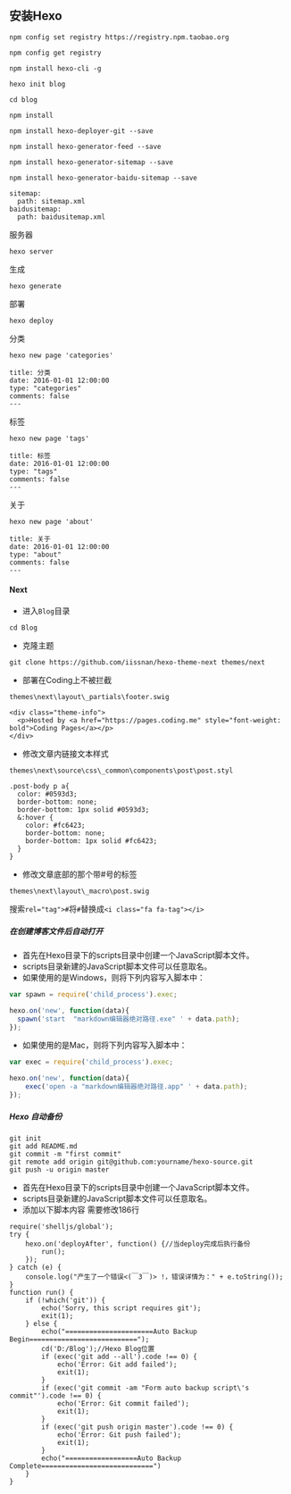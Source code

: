 ## 安装Hexo

```
npm config set registry https://registry.npm.taobao.org
```

```
npm config get registry
```

```
npm install hexo-cli -g
```


```
hexo init blog
```

```
cd blog
```

```
npm install
```

```
npm install hexo-deployer-git --save
```

```
npm install hexo-generator-feed --save
```

```
npm install hexo-generator-sitemap --save
```

```
npm install hexo-generator-baidu-sitemap --save
```

```
sitemap:
  path: sitemap.xml
baidusitemap:
  path: baidusitemap.xml
```

服务器
```
hexo server
```

生成
```
hexo generate
```

部署
```
hexo deploy
```

分类
```
hexo new page 'categories'
```
```
title: 分类
date: 2016-01-01 12:00:00
type: "categories"
comments: false
---
```

标签
```
hexo new page 'tags'
```
```
title: 标签
date: 2016-01-01 12:00:00
type: "tags"
comments: false
---
```

关于
```
hexo new page 'about'
```
```
title: 关于
date: 2016-01-01 12:00:00
type: "about"
comments: false
---
```

#### Next
- 进入`Blog`目录
```
cd Blog
```

- 克隆主题
```
git clone https://github.com/iissnan/hexo-theme-next themes/next
```

* 部署在Coding上不被拦截
```
themes\next\layout\_partials\footer.swig
```

```
<div class="theme-info">
  <p>Hosted by <a href="https://pages.coding.me" style="font-weight: bold">Coding Pages</a></p>
</div>
```

* 修改文章内链接文本样式
```
themes\next\source\css\_common\components\post\post.styl
```

```
.post-body p a{
  color: #0593d3;
  border-bottom: none;
  border-bottom: 1px solid #0593d3;
  &:hover {
    color: #fc6423;
    border-bottom: none;
    border-bottom: 1px solid #fc6423;
  }
}
```

* 修改文章底部的那个带#号的标签
``` 
themes\next\layout\_macro\post.swig
```


搜索`rel="tag">#`将`#`替换成`<i class="fa fa-tag"></i>`

##### 在创建博客文件后自动打开
- 首先在Hexo目录下的scripts目录中创建一个JavaScript脚本文件。
- scripts目录新建的JavaScript脚本文件可以任意取名。
- 如果使用的是Windows，则将下列内容写入脚本中：
```javascript
var spawn = require('child_process').exec;

hexo.on('new', function(data){
  spawn('start  "markdown编辑器绝对路径.exe" ' + data.path);
});
```

- 如果使用的是Mac，则将下列内容写入脚本中：
```javascript
var exec = require('child_process').exec;

hexo.on('new', function(data){
    exec('open -a "markdown编辑器绝对路径.app" ' + data.path);
});
```

##### Hexo 自动备份
```
git init
git add README.md
git commit -m "first commit"
git remote add origin git@github.com:yourname/hexo-source.git
git push -u origin master
```
- 首先在Hexo目录下的scripts目录中创建一个JavaScript脚本文件。
- scripts目录新建的JavaScript脚本文件可以任意取名。
- 添加以下脚本内容 需要修改186行
```
require('shelljs/global');
try {
	hexo.on('deployAfter', function() {//当deploy完成后执行备份
		run();
	});
} catch (e) {
	console.log("产生了一个错误<(￣3￣)> !，错误详情为：" + e.toString());
}
function run() {
	if (!which('git')) {
		echo('Sorry, this script requires git');
		exit(1);
	} else {
		echo("======================Auto Backup Begin===========================");
		cd('D:/Blog');//Hexo Blog位置
		if (exec('git add --all').code !== 0) {
			echo('Error: Git add failed');
			exit(1);
		}
		if (exec('git commit -am "Form auto backup script\'s commit"').code !== 0) {
			echo('Error: Git commit failed');
			exit(1);
		}
		if (exec('git push origin master').code !== 0) {
			echo('Error: Git push failed');
			exit(1);
		}
		echo("==================Auto Backup Complete============================")
	}
}
```
